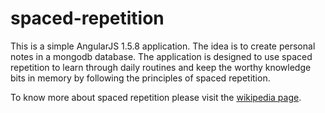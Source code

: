 # spaced-repetition
This is a simple AngularJS 1.5.8 application. The idea is to create personal notes in a mongodb database.
The application is designed to use spaced repetition to learn through daily routines and keep the worthy
knowledge bits in memory by following the principles of spaced repetition.

To know more about spaced repetition please visit the 
[wikipedia page](https://en.wikipedia.org/wiki/Spaced_repetition).


